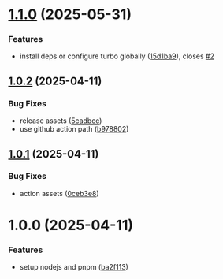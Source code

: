 # [1.1.0](https://github.com/evners/setup-turborepo/compare/v1.0.2...v1.1.0) (2025-05-31)


### Features

* install deps or configure turbo globally ([15d1ba9](https://github.com/evners/setup-turborepo/commit/15d1ba97616ec0dbd22d5dbbf44b4680b464fb61)), closes [#2](https://github.com/evners/setup-turborepo/issues/2)

## [1.0.2](https://github.com/evners/setup-turborepo/compare/v1.0.1...v1.0.2) (2025-04-11)


### Bug Fixes

* release assets ([5cadbcc](https://github.com/evners/setup-turborepo/commit/5cadbcc5fa4642c445d0038dc5685647336f3460))
* use github action path ([b978802](https://github.com/evners/setup-turborepo/commit/b978802bb0afe4a1263b978120b9afceaf8d0b13))

## [1.0.1](https://github.com/evners/setup-turborepo/compare/v1.0.0...v1.0.1) (2025-04-11)


### Bug Fixes

* action assets ([0ceb3e8](https://github.com/evners/setup-turborepo/commit/0ceb3e867280ea3e9f09aad681fada1ba5d20d6c))

# 1.0.0 (2025-04-11)


### Features

* setup nodejs and pnpm ([ba2f113](https://github.com/evners/setup-turborepo/commit/ba2f113e18f63c7bd93f9e6266bf92dd9982aafc))
